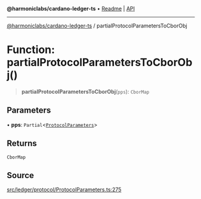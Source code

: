 **@harmoniclabs/cardano-ledger-ts** • [Readme](../Introduction.md) \| [API](../globals.md)

***

[@harmoniclabs/cardano-ledger-ts](../Introduction.md) / partialProtocolParametersToCborObj

# Function: partialProtocolParametersToCborObj()

> **partialProtocolParametersToCborObj**(`pps`): `CborMap`

## Parameters

• **pps**: `Partial`\<[`ProtocolParameters`](../interfaces/ProtocolParameters.md)\>

## Returns

`CborMap`

## Source

[src/ledger/protocol/ProtocolParameters.ts:275](https://github.com/HarmonicLabs/cardano-ledger-ts/blob/d1659b0/src/ledger/protocol/ProtocolParameters.ts#L275)
